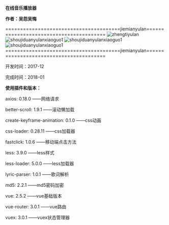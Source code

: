**在线音乐播放器**

**作者：吴怨吴悔**



=======================================jiemianyulan========================================
![zhengtiyulan](https://raw.githubusercontent.com/wuyuanwuhui99/vue_music/main/music.jpg)
![shoujiduanyulanxiaoguo1](https://raw.githubusercontent.com/wuyuanwuhui99/vue_music/main/music_01.jpg)
![shoujiduanyulanxiaoguo1](https://raw.githubusercontent.com/wuyuanwuhui99/vue_music/main/music_02.jpg)
![shoujiduanyulanxiaoguo1](https://raw.githubusercontent.com/wuyuanwuhui99/vue_music/main/music_03.jpg)
=======================================jiemianyulan========================================



开发时间：2017-12

完成时间：2018-01


**使用插件和版本：**

axios: 0.18.0 ——网络请求

better-scroll: 1.9.1 ——滚动懒加载

create-keyframe-animation: 0.1.0 ——css动画

css-loader: 0.28.11 ——css加载器

fastclick: 1.0.6  ——移动端点击方法

less: 3.9.0 ——less样式

less-loader: 5.0.0 ——less加载器

lyric-parser: 1.0.1  ——歌词解析

md5: 2.2.1  ——md5密码加密

vue: 2.5.2 ——vue基础版本

vue-router: 3.0.1 ——vue路由

vuex: 3.0.1 ——vuex状态管理器

